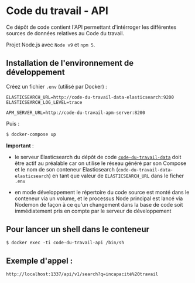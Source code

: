 # Code du travail - API

Ce dépôt de code contient l'API permettant d'intérroger les différentes sources de données relatives au Code du travail.

Projet Node.js avec `Node v9` et `npm 5`.

## Installation de l'environnement de développement

Créez un fichier `.env` (utilisé par Docker) :

```shell
ELASTICSEARCH_URL=http://code-du-travail-data-elasticsearch:9200
ELASTICSEARCH_LOG_LEVEL=trace

APM_SERVER_URL=http://code-du-travail-apm-server:8200
```

Puis :

```bash
$ docker-compose up
```

**Important** :

- le serveur Elasticsearch du dépôt de code [`code-du-travail-data`](https://github.com/SocialGouv/code-du-travail-data) doit être actif au préalable car on utilise le réseau généré par son Compose et le nom de son conteneur Elasticsearch (`code-du-travail-data-elasticsearch`) en tant que valeur de `ELASTICSEARCH_URL` dans le ficher `.env`

- en mode développement le répertoire du code source est monté dans le conteneur via un volume, et le processus Node principal est lancé via Nodemon de façon à ce qu'un changement dans la base de code soit immédiatement pris en compte par le serveur de développement

## Pour lancer un shell dans le conteneur

```shell
$ docker exec -ti code-du-travail-api /bin/sh
```

## Exemple d'appel :

```shell
http://localhost:1337/api/v1/search?q=incapacité%20travail
```

